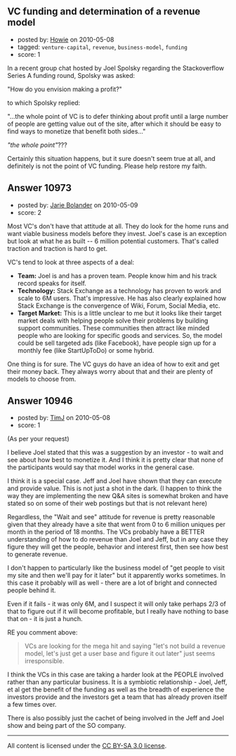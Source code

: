 ## VC funding and determination of a revenue model

- posted by: [Howie](https://stackexchange.com/users/-1/1694-howie) on 2010-05-08
- tagged: `venture-capital`, `revenue`, `business-model`, `funding`
- score: 1

In a recent group chat hosted by Joel Spolsky regarding the Stackoverflow Series A funding round, Spolsky was asked:

"How do you envision making a profit?"

to which Spolsky replied:

"...the whole point of VC is to defer thinking about profit until a large number of people are getting value out of the site, after which it should be easy to find ways to monetize that benefit both sides..."

*"the whole point"*???

Certainly this situation happens, but it sure doesn't seem true at all, and definitely is not the point of VC funding. Please help restore my faith. 


## Answer 10973

- posted by: [Jarie Bolander](https://stackexchange.com/users/-1/585-jarie-bolander) on 2010-05-09
- score: 2

Most VC's don't have that attitude at all. They do look for the home runs and want viable business models before they invest. Joel's case is an exception but look at what he as built -- 6 million potential customers. That's called traction and traction is hard to get.

VC's tend to look at three aspects of a deal:

 - **Team:** Joel is and has a proven team. People know him and his track record speaks for itself.
 - **Technology:** Stack Exchange as a technology has proven to work and scale to 6M users. That's impressive. He has also clearly explained how Stack Exchange is the convergence of Wiki, Forum, Social Media, etc.
 - **Target Market:** This is a little unclear to me but it looks like their target market deals with helping people solve their problems by building support communities. These communities then attract like minded people who are looking for specific goods and services. So, the model could be sell targeted ads (like Facebook), have people sign up for a monthly fee (like StartUpToDo) or some hybrid.

One thing is for sure. The VC guys do have an idea of how to exit and get their money back. They always worry about that and their are plenty of models to choose from.




## Answer 10946

- posted by: [TimJ](https://stackexchange.com/users/-1/1172-timj) on 2010-05-08
- score: 1

(As per your request)

I believe Joel stated that this was a suggestion by an investor - to wait and see about how best to monetize it.  And I think it is pretty clear that none of the participants would say that model works in the general case.


I think it is a special case.  Jeff and Joel have shown that they can execute and provide value.  This is not just a shot in the dark.  (I happen to think the way they are implementing the new Q&A sites is somewhat broken and have stated so on some of their web postings but that is not relevant here)

Regardless, the "Wait and see" attitude for revenue is pretty reasonable given that they already have a site that went from 0 to 6 million uniques per month in the period of 18 months.  The VCs probably have a BETTER understanding of how to do revenue than Joel and Jeff, but in any case they figure they will get the people, behavior and interest first, then see how best to generate revenue.  

I don't happen to particularly like the business model of "get people to visit my site and then we'll pay for it later" but it apparently works sometimes.  In this case it probably will as well - there are a lot of bright and connected people behind it.

Even if it fails - it was only 6M, and I suspect it will only take perhaps 2/3 of that to figure out if it will become profitable, but I really have nothing to base that on - it is just a hunch.  

RE you comment above:

> VCs are looking for the mega hit and
> saying "let's not build a revenue
> model, let's just get a user base and
> figure it out later" just seems
> irresponsible.

I think the VCs in this case are taking a harder look at the PEOPLE involved rather than any particular business.  It is a symbiotic relationship - Joel, Jeff, et al get the benefit of the funding as well as the breadth of experience the investors provide and the investors get a team that has already proven itself a few times over.  

There is also possibly just the cachet of being involved in the Jeff and Joel show and being part of the SO company. 




---

All content is licensed under the [CC BY-SA 3.0 license](https://creativecommons.org/licenses/by-sa/3.0/).
